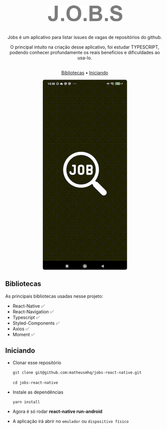 #

<p align="center">
  <a href="#">
        <img src="/src/assets/images/logo.png" alt="J.O.B.S" title="J.O.B.S" />
	</a>
</p>

#

<p align="center">
    Jobs é um aplicativo para listar issues de vagas de repositórios do github.
</p>

<p align="center">
    O principal intuito na criação desse aplicativo, foi estudar TYPESCRIPT, podendo conhecer profundamente os reais benefícios e dificuldades ao usa-lo.
</p>

##

<p align="center">
    <a href="#bibliotecas">Bibliotecas</a> •
    <a href="#iniciando">Iniciando</a>
</p>

<p align="center">
    <img style="border-radius: 5px" src="src/assets/images/demo.gif" alt="J.O.B.S">
</p>

## Bibliotecas

As principais bibliotecas usadas nesse projeto:

- React-Native :white_check_mark:
- React-Navigation :white_check_mark:
- Typescript :white_check_mark:
- Styled-Components :white_check_mark:
- Axios :white_check_mark:
- Moment :white_check_mark:

## Iniciando

- Clonar esse repositório

  ```
  git clone git@github.com:matheusmhq/jobs-react-native.git

  cd jobs-react-native
  ```

- Instale as dependências

  ```
  yarn install
  ```

- Agora é só rodar **react-native run-android**

- A aplicação irá abrir no `emulador` ou `dispositivo físico`


